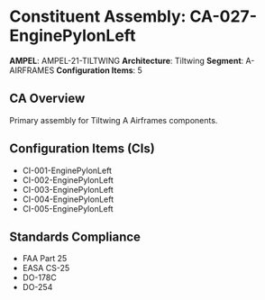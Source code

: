 # Constituent Assembly: CA-027-EnginePylonLeft

**AMPEL**: AMPEL-21-TILTWING
**Architecture**: Tiltwing
**Segment**: A-AIRFRAMES
**Configuration Items**: 5

## CA Overview
Primary assembly for Tiltwing A Airframes components.

## Configuration Items (CIs)
- CI-001-EnginePylonLeft
- CI-002-EnginePylonLeft
- CI-003-EnginePylonLeft
- CI-004-EnginePylonLeft
- CI-005-EnginePylonLeft

## Standards Compliance
- FAA Part 25
- EASA CS-25
- DO-178C
- DO-254
